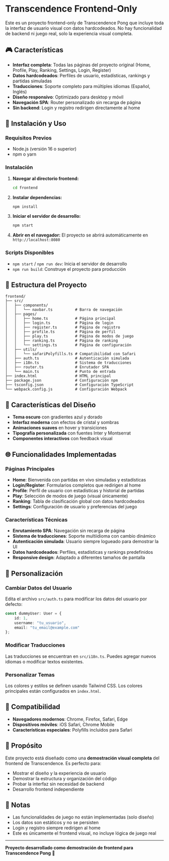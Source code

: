 # Transcendence Frontend-Only

Este es un proyecto frontend-only de Transcendence Pong que incluye toda la interfaz de usuario visual con datos hardcodeados. No hay funcionalidad de backend ni juego real, solo la experiencia visual completa.

## 🎮 Características

- **Interfaz completa**: Todas las páginas del proyecto original (Home, Profile, Play, Ranking, Settings, Login, Register)
- **Datos hardcodeados**: Perfiles de usuario, estadísticas, rankings y partidas simuladas
- **Traducciones**: Soporte completo para múltiples idiomas (Español, Inglés)
- **Diseño responsivo**: Optimizado para desktop y móvil
- **Navegación SPA**: Router personalizado sin recarga de página
- **Sin backend**: Login y registro redirigen directamente al home

## 🚀 Instalación y Uso

### Requisitos Previos
- Node.js (versión 16 o superior)
- npm o yarn

### Instalación

1. **Navegar al directorio frontend:**
   ```bash
   cd frontend
   ```

2. **Instalar dependencias:**
   ```bash
   npm install
   ```

3. **Iniciar el servidor de desarrollo:**
   ```bash
   npm start
   ```

4. **Abrir en el navegador:**
   El proyecto se abrirá automáticamente en `http://localhost:8080`

### Scripts Disponibles

- `npm start` / `npm run dev`: Inicia el servidor de desarrollo
- `npm run build`: Construye el proyecto para producción

## 📁 Estructura del Proyecto

```
frontend/
├── src/
│   ├── components/
│   │   └── navbar.ts          # Barra de navegación
│   ├── pages/
│   │   ├── home.ts            # Página principal
│   │   ├── login.ts           # Página de login
│   │   ├── register.ts        # Página de registro
│   │   ├── profile.ts         # Página de perfil
│   │   ├── play.ts            # Página de modos de juego
│   │   ├── ranking.ts         # Página de ranking
│   │   └── settings.ts        # Página de configuración
│   ├── utils/
│   │   └── safariPolyfills.ts # Compatibilidad con Safari
│   ├── auth.ts                # Autenticación simulada
│   ├── i18n.ts                # Sistema de traducciones
│   ├── router.ts              # Enrutador SPA
│   └── main.ts                # Punto de entrada
├── index.html                 # HTML principal
├── package.json               # Configuración npm
├── tsconfig.json              # Configuración TypeScript
└── webpack.config.js          # Configuración Webpack
```

## 🎨 Características del Diseño

- **Tema oscuro** con gradientes azul y dorado
- **Interfaz moderna** con efectos de cristal y sombras
- **Animaciones suaves** en hover y transiciones
- **Tipografía personalizada** con fuentes Inter y Montserrat
- **Componentes interactivos** con feedback visual

## 🌐 Funcionalidades Implementadas

### Páginas Principales
- **Home**: Bienvenida con partidas en vivo simuladas y estadísticas
- **Login/Register**: Formularios completos que redirigen al home
- **Profile**: Perfil de usuario con estadísticas y historial de partidas
- **Play**: Selección de modos de juego (visual únicamente)
- **Ranking**: Tabla de clasificación global con datos hardcodeados
- **Settings**: Configuración de usuario y preferencias del juego

### Características Técnicas
- **Enrutamiento SPA**: Navegación sin recarga de página
- **Sistema de traducciones**: Soporte multiidioma con cambio dinámico
- **Autenticación simulada**: Usuario siempre logueado para demostrar la UI
- **Datos hardcodeados**: Perfiles, estadísticas y rankings predefinidos
- **Responsive design**: Adaptado a diferentes tamaños de pantalla

## 🔧 Personalización

### Cambiar Datos del Usuario
Edita el archivo `src/auth.ts` para modificar los datos del usuario por defecto:

```typescript
const dummyUser: User = {
    id: 1,
    username: "tu_usuario",
    email: "tu_email@example.com"
};
```

### Modificar Traducciones
Las traducciones se encuentran en `src/i18n.ts`. Puedes agregar nuevos idiomas o modificar textos existentes.

### Personalizar Temas
Los colores y estilos se definen usando Tailwind CSS. Los colores principales están configurados en `index.html`.

## 📱 Compatibilidad

- **Navegadores modernos**: Chrome, Firefox, Safari, Edge
- **Dispositivos móviles**: iOS Safari, Chrome Mobile
- **Características especiales**: Polyfills incluidos para Safari

## 🎯 Propósito

Este proyecto está diseñado como una **demostración visual completa** del frontend de Transcendence. Es perfecto para:

- Mostrar el diseño y la experiencia de usuario
- Demostrar la estructura y organización del código
- Probar la interfaz sin necesidad de backend
- Desarrollo frontend independiente

## 📄 Notas

- Las funcionalidades de juego no están implementadas (solo diseño)
- Los datos son estáticos y no se persisten
- Login y registro siempre redirigen al home
- Este es únicamente el frontend visual, no incluye lógica de juego real

---

**Proyecto desarrollado como demostración de frontend para Transcendence Pong** 🏓
